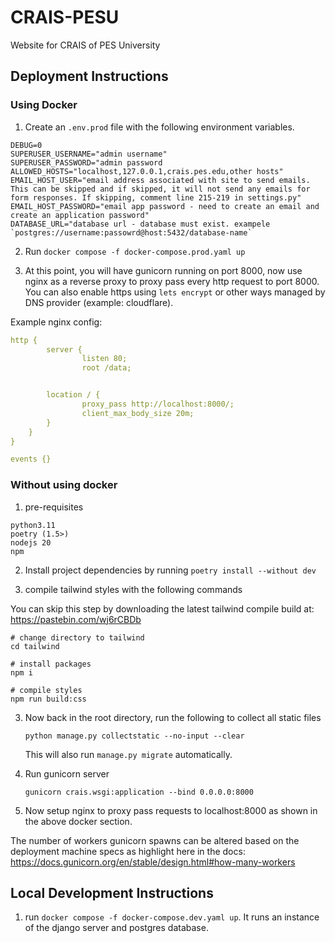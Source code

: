 # CRAIS-PESU
Website for CRAIS of PES University


## Deployment Instructions

### Using Docker
1. Create an `.env.prod` file with the following environment variables.

```
DEBUG=0
SUPERUSER_USERNAME="admin username"
SUPERUSER_PASSWORD="admin password
ALLOWED_HOSTS="localhost,127.0.0.1,crais.pes.edu,other hosts"
EMAIL_HOST_USER="email address associated with site to send emails. This can be skipped and if skipped, it will not send any emails for form responses. If skipping, comment line 215-219 in settings.py"
EMAIL_HOST_PASSWORD="email app password - need to create an email and create an application password"
DATABASE_URL="database url - database must exist. exampele `postgres://username:passowrd@host:5432/database-name`
```

2. Run `docker compose -f docker-compose.prod.yaml up`

3. At this point, you will have gunicorn running on port 8000, now use nginx as a reverse proxy to proxy pass every http request to port 8000.
You can also enable https using `lets encrypt` or other ways managed by DNS provider (example: cloudflare).

Example nginx config:
```yaml
http {
        server {
                listen 80;
                root /data;


        location / {
                proxy_pass http://localhost:8000/;
                client_max_body_size 20m;
        }
    }
}

events {}
```

### Without using docker
1. pre-requisites
```
python3.11
poetry (1.5>)
nodejs 20
npm
```

2. Install project dependencies by running
`poetry install --without dev`

3. compile tailwind styles with the following commands

You can skip this step by downloading the latest tailwind compile build at: https://pastebin.com/wj6rCBDb

```
# change directory to tailwind
cd tailwind

# install packages
npm i

# compile styles
npm run build:css
```

3. Now back in the root directory, run the following to collect all static files

    `python manage.py collectstatic --no-input --clear`

    This will also run `manage.py migrate` automatically.

4. Run gunicorn server

    `gunicorn crais.wsgi:application --bind 0.0.0.0:8000`

5. Now setup nginx to proxy pass requests to localhost:8000 as shown in the above docker section.

The number of workers gunicorn spawns can be altered based on the deployment machine specs as highlight here in the docs: https://docs.gunicorn.org/en/stable/design.html#how-many-workers


## Local Development Instructions
1. run `docker compose -f docker-compose.dev.yaml up`. It runs an instance of the django server and postgres database.
